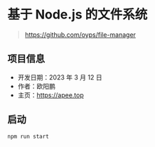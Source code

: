 # 基于 Node.js 的文件系统

> https://github.com/oyps/file-manager

## 项目信息

- 开发日期：2023 年 3 月 12 日
- 作者：欧阳鹏
- 主页：https://apee.top

## 启动

```bash
npm run start
```